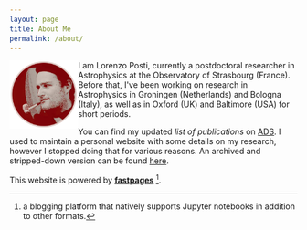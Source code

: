 ```yaml
---
layout: page
title: About Me
permalink: /about/
---
```


<p><img src="../images/LP_round.png" style="height:120px;width:120px;float:left;"/>
I am Lorenzo Posti, currently a postdoctoral researcher in Astrophysics at the Observatory of Strasbourg (France). Before that, I've been working on research in Astrophysics in
Groningen (Netherlands) and Bologna (Italy), as well as in Oxford (UK) and Baltimore (USA)
for short periods.
</p>

You can find my updated *list of publications* on [ADS](https://ui.adsabs.harvard.edu/user/libraries/fCiUp3W_T7qXYNboezCKAg). I used to maintain a personal website with some details
on my research, however I stopped doing that for various reasons. An archived and
stripped-down version can be found [here](https://web.archive.org/web/20210624122158/http://astro.u-strasbg.fr/~posti/).

This website is powered by **[fastpages](https://github.com/fastai/fastpages)** [^1].



[^1]:a blogging platform that natively supports Jupyter notebooks in addition to other formats.
